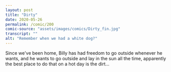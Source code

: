 ```yaml
---
layout: post
title: "Dirty"
date: 2020-05-26
permalink: /comic/200
comic-source: "assets/images/comics/Dirty_fin.jpg"
transcript: ""
alt: "Remember when we had a white dog?"
---
```


Since we've been home, Billy has had freedom to go outside whenever he wants, and he wants to go outside and lay in the sun all the time, apparently the best place to do that on a hot day is the dirt...
